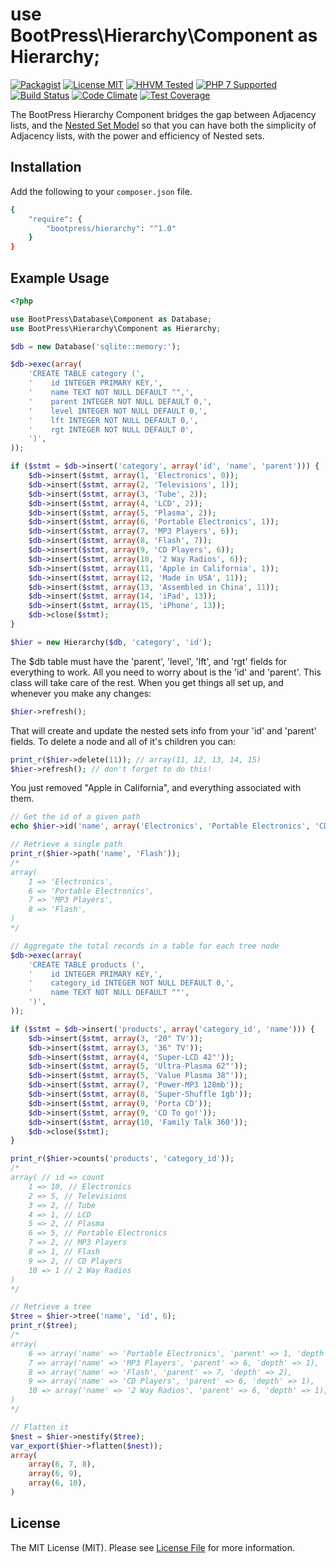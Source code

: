 # use BootPress\Hierarchy\Component as Hierarchy;

[![Packagist][badge-version]][link-packagist]
[![License MIT][badge-license]](LICENSE.md)
[![HHVM Tested][badge-hhvm]][link-travis]
[![PHP 7 Supported][badge-php]][link-travis]
[![Build Status][badge-travis]][link-travis]
[![Code Climate][badge-code-climate]][link-code-climate]
[![Test Coverage][badge-coverage]][link-coverage]

The BootPress Hierarchy Component bridges the gap between Adjacency lists, and the [Nested Set Model](http://mikehillyer.com/articles/managing-hierarchical-data-in-mysql/) so that you can have both the simplicity of Adjacency lists, with the power and efficiency of Nested sets.

## Installation

Add the following to your ``composer.json`` file.

``` bash
{
    "require": {
        "bootpress/hierarchy": "^1.0"
    }
}
```

## Example Usage

``` php
<?php

use BootPress\Database\Component as Database;
use BootPress\Hierarchy\Component as Hierarchy;

$db = new Database('sqlite::memory:');

$db->exec(array(
    'CREATE TABLE category (',
    '    id INTEGER PRIMARY KEY,',
    '    name TEXT NOT NULL DEFAULT "",',
    '    parent INTEGER NOT NULL DEFAULT 0,',
    '    level INTEGER NOT NULL DEFAULT 0,',
    '    lft INTEGER NOT NULL DEFAULT 0,',
    '    rgt INTEGER NOT NULL DEFAULT 0',
    ')',
));

if ($stmt = $db->insert('category', array('id', 'name', 'parent'))) {
    $db->insert($stmt, array(1, 'Electronics', 0));
    $db->insert($stmt, array(2, 'Televisions', 1));
    $db->insert($stmt, array(3, 'Tube', 2));
    $db->insert($stmt, array(4, 'LCD', 2));
    $db->insert($stmt, array(5, 'Plasma', 2));
    $db->insert($stmt, array(6, 'Portable Electronics', 1));
    $db->insert($stmt, array(7, 'MP3 Players', 6));
    $db->insert($stmt, array(8, 'Flash', 7));
    $db->insert($stmt, array(9, 'CD Players', 6));
    $db->insert($stmt, array(10, '2 Way Radios', 6));
    $db->insert($stmt, array(11, 'Apple in California', 1));
    $db->insert($stmt, array(12, 'Made in USA', 11));
    $db->insert($stmt, array(13, 'Assembled in China', 11));
    $db->insert($stmt, array(14, 'iPad', 13));
    $db->insert($stmt, array(15, 'iPhone', 13));
    $db->close($stmt);
}

$hier = new Hierarchy($db, 'category', 'id');
```

The $db table must have the 'parent', 'level', 'lft', and 'rgt' fields for everything to work.  All you need to worry about is the 'id' and 'parent'.  This class will take care of the rest.  When you get things all set up, and whenever you make any changes:

```php
$hier->refresh();
```

That will create and update the nested sets info from your 'id' and 'parent' fields.  To delete a node and all of it's children you can:

```php
print_r($hier->delete(11)); // array(11, 12, 13, 14, 15)
$hier->refresh(); // don't forget to do this!
```

You just removed "Apple in California", and everything associated with them.

```php
// Get the id of a given path
echo $hier->id('name', array('Electronics', 'Portable Electronics', 'CD Players')); // 9

// Retrieve a single path
print_r($hier->path('name', 'Flash'));
/*
array(
    1 => 'Electronics',
    6 => 'Portable Electronics',
    7 => 'MP3 Players',
    8 => 'Flash',
)
*/

// Aggregate the total records in a table for each tree node
$db->exec(array(
    'CREATE TABLE products (',
    '    id INTEGER PRIMARY KEY,',
    '    category_id INTEGER NOT NULL DEFAULT 0,',
    '    name TEXT NOT NULL DEFAULT ""',
    ')',
));

if ($stmt = $db->insert('products', array('category_id', 'name'))) {
    $db->insert($stmt, array(3, '20" TV'));
    $db->insert($stmt, array(3, '36" TV'));
    $db->insert($stmt, array(4, 'Super-LCD 42"'));
    $db->insert($stmt, array(5, 'Ultra-Plasma 62"'));
    $db->insert($stmt, array(5, 'Value Plasma 38"'));
    $db->insert($stmt, array(7, 'Power-MP3 128mb'));
    $db->insert($stmt, array(8, 'Super-Shuffle 1gb'));
    $db->insert($stmt, array(9, 'Porta CD'));
    $db->insert($stmt, array(9, 'CD To go!'));
    $db->insert($stmt, array(10, 'Family Talk 360'));
    $db->close($stmt);
}

print_r($hier->counts('products', 'category_id'));
/*
array( // id => count
    1 => 10, // Electronics
    2 => 5, // Televisions
    3 => 2, // Tube
    4 => 1, // LCD
    5 => 2, // Plasma
    6 => 5, // Portable Electronics
    7 => 2, // MP3 Players
    8 => 1, // Flash
    9 => 2, // CD Players
    10 => 1 // 2 Way Radios
)
*/

// Retrieve a tree
$tree = $hier->tree('name', 'id', 6);
print_r($tree);
/*
array(
    6 => array('name' => 'Portable Electronics', 'parent' => 1, 'depth' => 0),
    7 => array('name' => 'MP3 Players', 'parent' => 6, 'depth' => 1),
    8 => array('name' => 'Flash', 'parent' => 7, 'depth' => 2),
    9 => array('name' => 'CD Players', 'parent' => 6, 'depth' => 1),
    10 => array('name' => '2 Way Radios', 'parent' => 6, 'depth' => 1),
)
*/

// Flatten it
$nest = $hier->nestify($tree);
var_export($hier->flatten($nest));
array(
    array(6, 7, 8),
    array(6, 9),
    array(6, 10),
)
```

## License

The MIT License (MIT). Please see [License File](LICENSE.md) for more information.

[badge-version]: https://img.shields.io/packagist/v/bootpress/hierarchy.svg?style=flat-square&label=Packagist
[badge-license]: https://img.shields.io/badge/License-MIT-blue.svg?style=flat-square
[badge-hhvm]: https://img.shields.io/badge/HHVM-Tested-8892bf.svg?style=flat-square
[badge-php]: https://img.shields.io/badge/PHP%207-Supported-8892bf.svg?style=flat-square
[badge-travis]: https://img.shields.io/travis/Kylob/Hierarchy/master.svg?style=flat-square
[badge-code-climate]: https://img.shields.io/codeclimate/github/Kylob/Hierarchy.svg?style=flat-square
[badge-coverage]: https://img.shields.io/codeclimate/coverage/github/Kylob/Hierarchy.svg?style=flat-square

[link-packagist]: https://packagist.org/packages/bootpress/hierarchy
[link-travis]: https://travis-ci.org/Kylob/Hierarchy
[link-code-climate]: https://codeclimate.com/github/Kylob/Hierarchy
[link-coverage]: https://codeclimate.com/github/Kylob/Hierarchy/coverage
